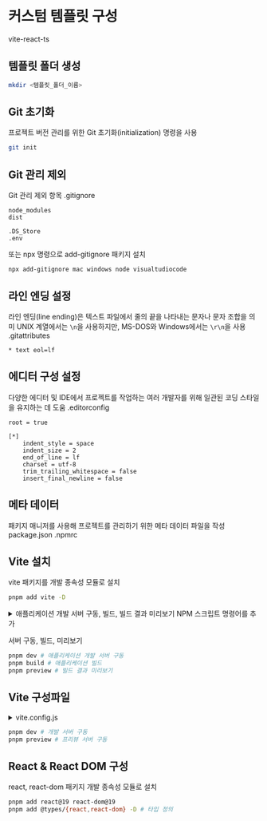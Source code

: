 # 커스텀 템플릿 구성

vite-react-ts

## 템플릿 폴더 생성

```bash
mkdir <템플릿_폴더_이름>
```

## Git 초기화

프로젝트 버전 관리를 위한 Git 초기화(initialization) 명령을 사용

```bash
git init
```

## Git 관리 제외

Git 관리 제외 항목
.gitignore

```
node_modules
dist

.DS_Store
.env
```

또는
npx 명령으로 add-gitignore 패키지 설치

```
npx add-gitignore mac windows node visualtudiocode
```

## 라인 엔딩 설정

라인 엔딩(line ending)은 텍스트 파일에서 줄의 끝을 나타내는 문자나 문자 조합을 의미
UNIX 계열에서는 `\n`을 사용하지만, MS-DOS와 Windows에서는 `\r\n`을 사용
.gitattributes

```
* text eol=lf
```

## 에디터 구성 설정

다양한 에디터 및 IDE에서 프로젝트를 작업하는 여러 개발자를 위해 일관된 코딩 스타일을 유지하는 데 도움
.editorconfig

```
root = true

[*]
	indent_style = space
	indent_size = 2
	end_of_line = lf
	charset = utf-8
	trim_trailing_whitespace = false
	insert_final_newline = false
```

## 메타 데이터

패키지 매니저를 사용해 프로젝트를 관리하기 위한 메타 데이터 파일을 작성
package.json
.npmrc

## Vite 설치

vite 패키지를 개발 종속성 모듈로 설치

```bash
pnpm add vite -D
```

<details>
<summary>애플리케이션 개발 서버 구동, 빌드, 빌드 결과 미리보기 NPM 스크립트 명령어를 추가</summary>
<div markdown="1">

```json
"scripts": {
  "start": "pnpm dev --open",
  "dev": "vite --host",
  "build": "vite build",
  "preview": "vite preview"
}
```

</div>
</details>

서버 구동, 빌드, 미리보기

```bash
pnpm dev # 애플리케이션 개발 서버 구동
pnpm build # 애플리케이션 빌드
pnpm preview # 빌드 결과 미리보기
```

## Vite 구성파일

<details>
<summary>vite.config.js</summary>
<div markdown="1">

```js
import { defineConfig } from "vite";

/\*_ @type {import('vite').UserConfig} _/;
export default defineConfig({
  server: {
    host: "localhost",
    port: 3000,
  },
  preview: {
    port: 8080,
  },
});
```

</div>
</details>

```bash
pnpm dev # 개발 서버 구동
pnpm preview # 프리뷰 서버 구동

```

## React & React DOM 구성

react, react-dom 패키지 개발 종속성 모듈로 설치

```bash
pnpm add react@19 react-dom@19
pnpm add @types/{react,react-dom} -D # 타입 정의
```
